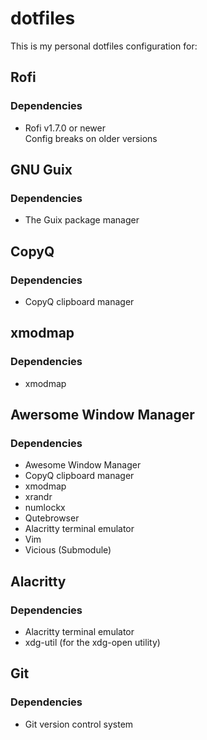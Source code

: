 # dotfiles

This is my personal dotfiles configuration for:

## Rofi

### Dependencies

+ Rofi v1.7.0 or newer<br>
  Config breaks on older versions

## GNU Guix

### Dependencies

+ The Guix package manager

## CopyQ

### Dependencies

+ CopyQ clipboard manager

## xmodmap

### Dependencies

+ xmodmap

## Awersome Window Manager

### Dependencies

+ Awesome Window Manager
+ CopyQ clipboard manager
+ xmodmap
+ xrandr
+ numlockx
+ Qutebrowser
+ Alacritty terminal emulator
+ Vim
+ Vicious (Submodule)

## Alacritty

### Dependencies

+ Alacritty terminal emulator
+ xdg-util (for the xdg-open utility)

## Git

### Dependencies

+ Git version control system
